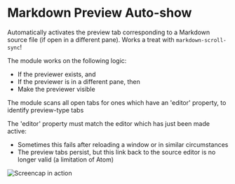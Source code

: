 # Markdown Preview Auto-show

Automatically activates the preview tab corresponding to a Markdown source file (if open in a different pane).
Works a treat with `markdown-scroll-sync`!

The module works on the following logic:
  * If the previewer exists, and
  * If the previewer is in a different pane, then
  * Make the previewer visible

The module scans all open tabs for ones which have an 'editor' property, to identify preview-type tabs

The 'editor' property must match the editor which has just been made active:
  * Sometimes this fails after reloading a window or in similar circumstances
  * The preview tabs persist, but this link back to the source editor is no longer valid (a limitation of Atom)

![Screencap in action](https://cloud.githubusercontent.com/assets/10861177/20911665/ad3c5d84-bbbd-11e6-97c5-6a0270c310ef.gif)
